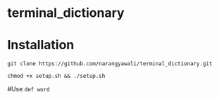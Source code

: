 # terminal_dictionary


# Installation
`
git clone https://github.com/narangyawali/terminal_dictionary.git
`

`
chmod +x setup.sh && ./setup.sh
`

#Use
`
def word
`
